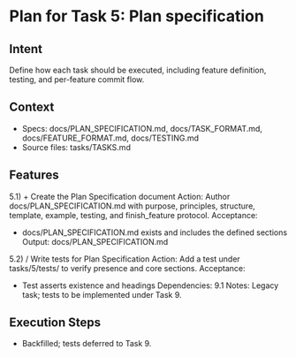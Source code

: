 # Plan for Task 5: Plan specification

## Intent
Define how each task should be executed, including feature definition, testing, and per-feature commit flow.

## Context
- Specs: docs/PLAN_SPECIFICATION.md, docs/TASK_FORMAT.md, docs/FEATURE_FORMAT.md, docs/TESTING.md
- Source files: tasks/TASKS.md

## Features
5.1) + Create the Plan Specification document
   Action: Author docs/PLAN_SPECIFICATION.md with purpose, principles, structure, template, example, testing, and finish_feature protocol.
   Acceptance:
   - docs/PLAN_SPECIFICATION.md exists and includes the defined sections
   Output: docs/PLAN_SPECIFICATION.md

5.2) / Write tests for Plan Specification
   Action: Add a test under tasks/5/tests/ to verify presence and core sections.
   Acceptance:
   - Test asserts existence and headings
   Dependencies: 9.1
   Notes: Legacy task; tests to be implemented under Task 9.

## Execution Steps
- Backfilled; tests deferred to Task 9.
